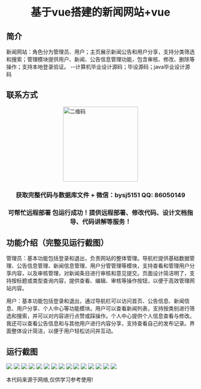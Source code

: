 <p><h1 align="center">基于vue搭建的新闻网站+vue</h1></p>

## 简介
新闻网站：角色分为管理员、用户；主页展示新闻公告和用户分享，支持分类筛选和搜索；管理模块提供用户、新闻、公告信息管理功能，包含审核、修改、删除等操作；支持本地登录验证。    --计算机毕业设计源码；毕设源码；java毕业设计源码


## 联系方式
<img src="https://bs-1329754181.cos.ap-shanghai.myqcloud.com/wx.jpg" alt="二维码" style="display: block; margin: 0 auto;" width="200px">
<p><h3 align="center">获取完整代码与数据库文件 + 微信：bysj5151 QQ: 86050149</h3></p>
<p><h3 align="center">可帮忙远程部署 包运行成功！提供远程部署、修改代码、设计文档指导、代码讲解等服务！</h3></p>

## 功能介绍（完整见运行截图）
管理员：基本功能包括登录和退出，负责网站的整体管理。导航栏提供基础数据管理、公告信息管理、新闻信息管理、用户分管管理等模块，支持查看和管理用户分享内容，以及审核管理，对新闻条目进行审核和意见提交。页面设计简洁明了，支持按标题或类型查询内容，提供查看、编辑、审核等操作按钮，以便于高效管理网站内容。

用户：基本功能包括登录和退出，通过导航栏可以访问首页、公告信息、新闻信息、用户分享、个人中心等功能模块。用户可以查看新闻列表，支持按类别进行筛选和搜索，并可以对内容进行点赞或踩操作。个人中心提供个人信息查看与修改。我还可以查看公告信息和与其他用户进行内容分享，支持查看自己的发布记录。界面整体设计简洁，以便于用户轻松访问并互动。


## 运行截图
![](https://bs-1329754181.cos.ap-shanghai.myqcloud.com/ssm/NewsWebsite1/img/001.jpg)
![](https://bs-1329754181.cos.ap-shanghai.myqcloud.com/ssm/NewsWebsite1/img/002.jpg)
![](https://bs-1329754181.cos.ap-shanghai.myqcloud.com/ssm/NewsWebsite1/img/003.jpg)
![](https://bs-1329754181.cos.ap-shanghai.myqcloud.com/ssm/NewsWebsite1/img/004.jpg)
![](https://bs-1329754181.cos.ap-shanghai.myqcloud.com/ssm/NewsWebsite1/img/005.jpg)
![](https://bs-1329754181.cos.ap-shanghai.myqcloud.com/ssm/NewsWebsite1/img/006.jpg)
![](https://bs-1329754181.cos.ap-shanghai.myqcloud.com/ssm/NewsWebsite1/img/007.jpg)
![](https://bs-1329754181.cos.ap-shanghai.myqcloud.com/ssm/NewsWebsite1/img/008.jpg)
![](https://bs-1329754181.cos.ap-shanghai.myqcloud.com/ssm/NewsWebsite1/img/009.jpg)
![](https://bs-1329754181.cos.ap-shanghai.myqcloud.com/ssm/NewsWebsite1/img/010.jpg)
![](https://bs-1329754181.cos.ap-shanghai.myqcloud.com/ssm/NewsWebsite1/img/011.jpg)
![](https://bs-1329754181.cos.ap-shanghai.myqcloud.com/ssm/NewsWebsite1/img/012.jpg)
![](https://bs-1329754181.cos.ap-shanghai.myqcloud.com/ssm/NewsWebsite1/img/013.jpg)
![](https://bs-1329754181.cos.ap-shanghai.myqcloud.com/ssm/NewsWebsite1/img/014.jpg)
![](https://bs-1329754181.cos.ap-shanghai.myqcloud.com/ssm/NewsWebsite1/img/015.jpg)

<p>本代码来源于网络,仅供学习参考使用!</p>

